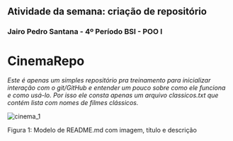 ## Atividade da semana: criação de repositório
### Jairo Pedro Santana - 4º Período BSI - POO I
# CinemaRepo

*Este é apenas um simples repositório pra treinamento para inicializar interação com o git/GitHub e entender um pouco sobre como ele funciona e como usá-lo. Por isso ele consta apenas um arquivo classicos.txt que contém lista com nomes de filmes clássicos.*

![cinema_1](https://user-images.githubusercontent.com/62018318/127570774-def34848-bd34-4525-bfd3-ff3506ceea8f.jpg)

Figura 1: Modelo de README.md com imagem, título e descrição

